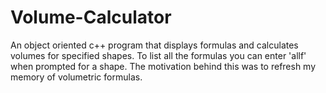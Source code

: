 # Volume-Calculator
An object oriented c++ program that displays formulas and calculates volumes for specified shapes. To list all the formulas you can enter 'allf' when prompted for a shape. The motivation behind this was to refresh my memory of volumetric formulas.
